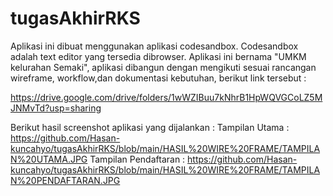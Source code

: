 # tugasAkhirRKS

Aplikasi ini dibuat menggunakan aplikasi codesandbox. 
Codesandbox adalah text editor yang tersedia dibrowser.
Aplikasi ini bernama "UMKM kelurahan Semaki", aplikasi
dibangun dengan mengikuti sesuai rancangan wireframe,
workflow,dan dokumentasi kebutuhan, berikut link tersebut :

https://drive.google.com/drive/folders/1wWZIBuu7kNhrB1HpWQVGCoLZ5MJNMvTd?usp=sharing

Berikut hasil screenshot aplikasi yang dijalankan :
Tampilan Utama : 
https://github.com/Hasan-kuncahyo/tugasAkhirRKS/blob/main/HASIL%20WIRE%20FRAME/TAMPILAN%20UTAMA.JPG
Tampilan Pendaftaran : 
https://github.com/Hasan-kuncahyo/tugasAkhirRKS/blob/main/HASIL%20WIRE%20FRAME/TAMPILAN%20PENDAFTARAN.JPG
